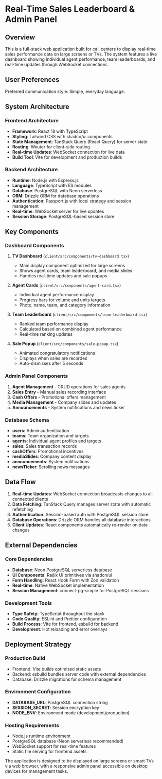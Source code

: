 # Real-Time Sales Leaderboard & Admin Panel

## Overview

This is a full-stack web application built for call centers to display real-time sales performance data on large screens or TVs. The system features a live dashboard showing individual agent performance, team leaderboards, and real-time updates through WebSocket connections.

## User Preferences

Preferred communication style: Simple, everyday language.

## System Architecture

### Frontend Architecture
- **Framework**: React 18 with TypeScript
- **Styling**: Tailwind CSS with shadcn/ui components
- **State Management**: TanStack Query (React Query) for server state
- **Routing**: Wouter for client-side routing
- **Real-time Updates**: WebSocket connection for live data
- **Build Tool**: Vite for development and production builds

### Backend Architecture
- **Runtime**: Node.js with Express.js
- **Language**: TypeScript with ES modules
- **Database**: PostgreSQL with Neon serverless
- **ORM**: Drizzle ORM for database operations
- **Authentication**: Passport.js with local strategy and session management
- **Real-time**: WebSocket server for live updates
- **Session Storage**: PostgreSQL-based session store

## Key Components

### Dashboard Components
1. **TV Dashboard** (`client/src/components/tv-dashboard.tsx`)
   - Main display component optimized for large screens
   - Shows agent cards, team leaderboard, and media slides
   - Handles real-time updates and sale popups

2. **Agent Cards** (`client/src/components/agent-card.tsx`)
   - Individual agent performance display
   - Progress bars for volume and units targets
   - Photo, name, team, and category information

3. **Team Leaderboard** (`client/src/components/team-leaderboard.tsx`)
   - Ranked team performance display
   - Calculated based on combined agent performance
   - Real-time ranking updates

4. **Sale Popup** (`client/src/components/sale-popup.tsx`)
   - Animated congratulatory notifications
   - Displays when sales are recorded
   - Auto-dismisses after 5 seconds

### Admin Panel Components
1. **Agent Management** - CRUD operations for sales agents
2. **Sales Entry** - Manual sales recording interface
3. **Cash Offers** - Promotional offers management
4. **Media Management** - Company slides and updates
5. **Announcements** - System notifications and news ticker

### Database Schema
- **users**: Admin authentication
- **teams**: Team organization and targets
- **agents**: Individual agent profiles and targets
- **sales**: Sales transaction records
- **cashOffers**: Promotional incentives
- **mediaSlides**: Company content display
- **announcements**: System notifications
- **newsTicker**: Scrolling news messages

## Data Flow

1. **Real-time Updates**: WebSocket connection broadcasts changes to all connected clients
2. **Data Fetching**: TanStack Query manages server state with automatic refetching
3. **Authentication**: Session-based auth with PostgreSQL session store
4. **Database Operations**: Drizzle ORM handles all database interactions
5. **Client Updates**: React components automatically re-render on data changes

## External Dependencies

### Core Dependencies
- **Database**: Neon PostgreSQL serverless database
- **UI Components**: Radix UI primitives via shadcn/ui
- **Form Handling**: React Hook Form with Zod validation
- **Real-time**: Native WebSocket implementation
- **Session Management**: connect-pg-simple for PostgreSQL sessions

### Development Tools
- **Type Safety**: TypeScript throughout the stack
- **Code Quality**: ESLint and Prettier configuration
- **Build Process**: Vite for frontend, esbuild for backend
- **Development**: Hot reloading and error overlays

## Deployment Strategy

### Production Build
- Frontend: Vite builds optimized static assets
- Backend: esbuild bundles server code with external dependencies
- Database: Drizzle migrations for schema management

### Environment Configuration
- **DATABASE_URL**: PostgreSQL connection string
- **SESSION_SECRET**: Session encryption key
- **NODE_ENV**: Environment mode (development/production)

### Hosting Requirements
- Node.js runtime environment
- PostgreSQL database (Neon serverless recommended)
- WebSocket support for real-time features
- Static file serving for frontend assets

The application is designed to be displayed on large screens or smart TVs via web browser, with a responsive admin panel accessible on desktop devices for management tasks.